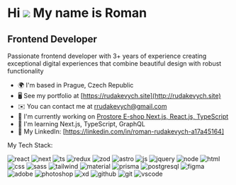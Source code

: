Hi ![](https://user-images.githubusercontent.com/18350557/176309783-0785949b-9127-417c-8b55-ab5a4333674e.gif)
My name is Roman
=============================================================================================================================

Frontend Developer
------------------

Passionate frontend developer with 3+ years of experience creating exceptional digital experiences that combine beautiful design with robust functionality

* 🌍  I'm based in Prague, Czech Republic
* 🖥️  See my portfolio at [https://rudakevych.site](http://rudakevych.site)
* ✉️  You can contact me at [rrudakevych@gmail.com](mailto:rrudakevych@gmail.com)
* 🚀  I'm currently working on [Prostore E-shop Next.js, React.js, TypeScript](http://rudakevych.site)
* 🧠  I'm learning Next.js, TypeScript, GraphQL
* 🧠  My LinkedIn: [https://linkedin.com/in/roman-rudakevych-a17a45164]

My Tech Stack:

![react](https://github.com/user-attachments/assets/3b66766d-c102-4407-a284-a8f71ed59ec1)
![next](https://github.com/user-attachments/assets/85ce6ab3-5669-432f-8d0c-23fb9dcfc0da)
![ts](https://github.com/user-attachments/assets/c6b8d78b-264c-483d-be31-de051a59b429)
![redux](https://github.com/user-attachments/assets/4feab0e8-da45-4c39-a507-482029d5bc7b)
![zod](https://github.com/user-attachments/assets/405fecc5-b323-4fad-9c42-465d58d2c5a9)
![astro](https://github.com/user-attachments/assets/aa863001-c128-49cb-9676-32119b8c7f99)
![js](https://github.com/user-attachments/assets/958b1c1a-5aa2-4bd4-8adf-d9e6005006d0)
![jquery](https://github.com/user-attachments/assets/7d44ea5b-9801-4eba-a672-5de14ba283ec)
![node](https://github.com/user-attachments/assets/85d72452-fec5-416e-acfe-49ac840aaa94)
![html](https://github.com/user-attachments/assets/04219960-be0f-47f5-9621-0ba5f19f7fb7)
![css](https://github.com/user-attachments/assets/a378fa2c-c815-417c-b58f-b206feaa1cba)
![sass](https://github.com/user-attachments/assets/daea35fc-9ae6-4d23-a9c0-8e2323403cea)
![tailwind](https://github.com/user-attachments/assets/ee578028-db6d-4a3d-b53f-6ad0167f31b7)
![material](https://github.com/user-attachments/assets/86f982d2-3d22-44b3-98f8-4be0f21e73c1)
![prisma](https://github.com/user-attachments/assets/69f2e952-5cfc-4087-b390-e767d3429cb9)
![postgresql](https://github.com/user-attachments/assets/ab13d874-d976-4f2c-8a51-28c95c329c6b)
![figma](https://github.com/user-attachments/assets/6e32b90f-f372-467c-a436-3cfd07f97280)
![adobe](https://github.com/user-attachments/assets/f541ef9a-fd0b-4167-96d1-7f528c8e8369)
![photoshop](https://github.com/user-attachments/assets/bd49cc70-f8e6-4369-851c-4fa7f220a45c)
![xd](https://github.com/user-attachments/assets/c6f19928-04c3-48bb-ad2c-cf4f9aaa0290)
![github](https://github.com/user-attachments/assets/3a430715-8675-4657-a4b6-fe3b799a2602)
![git](https://github.com/user-attachments/assets/f7587d5d-6b8a-4723-836f-9b788468ba95)
![vscode](https://github.com/user-attachments/assets/3ca842d4-847b-4390-b048-2721f5ce6896)
